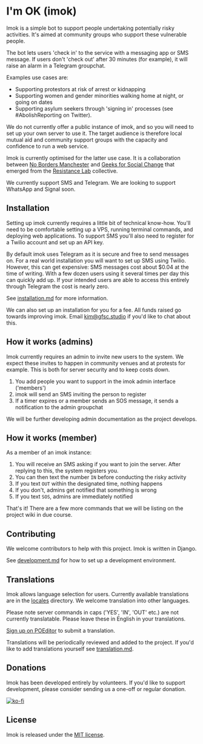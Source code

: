 # I'm OK (imok)

Imok is a simple bot to support people undertaking potentially risky activities. It's aimed at community groups who support these vulnerable people.

The bot lets users 'check in' to the service with a messaging app or SMS message. If users don't 'check out' after 30 minutes (for example), it will raise an alarm in a Telegram groupchat.

Examples use cases are:

- Supporting protestors at risk of arrest or kidnapping
- Supporting women and gender minorities walking home at night, or going on dates
- Supporting asylum seekers through 'signing in' processes (see #AbolishReporting on Twitter).

We do not currently offer a public instance of imok, and so you will need to set up your own server to use it. The target audience is therefore local mutual aid and community support groups with the capacity and confidence to run a web service.

Imok is currently optimised for the latter use case. It is a collaboration between [No Borders Manchester](https://nobordersmcr.com/) and [Geeks for Social Change](https://gfsc.studio) that emerged from the [Resistance Lab](https://resistancelab.network) collective.

We currently support SMS and Telegram. We are looking to support WhatsApp and Signal soon.

## Installation

Setting up imok currently requires a little bit of technical know-how. You'll need to be comfortable setting up a VPS, running terminal commands, and deploying web applications. To support SMS you'll also need to register for a Twilio account and set up an API key.

By default imok uses Telegram as it is secure and free to send messages on. For a real world installation you will want to set up SMS using Twilio. However, this can get expensive: SMS messages cost about $0.04 at the time of writing. With a few dozen users using it several times per day this can quickly add up. If your intended users are able to access this entirely through Telegram the cost is nearly zero.

See [installation.md](docs/installation.md) for more information.

We can also set up an installation for you for a fee. All funds raised go towards improving imok. Email [kim@gfsc.studio](mailto:kim@gfsc.studio) if you'd like to chat about this.

## How it works (admins)

Imok currently requires an admin to invite new users to the system. We expect these invites to happen in community venues and at protests for example. This is both for server security and to keep costs down.

1. You add people you want to support in the imok admin interface ('members')
1. imok will send an SMS inviting the person to register
1. If a timer expires or a member sends an SOS message, it sends a notification to the admin groupchat

We will be further developing admin documentation as the project develops.

## How it works (member)

As a member of an imok instance:

1. You will receive an SMS asking if you want to join the server. After replying to this, the system registers you.
1. You can then text the number `IN` before conducting the risky activity
1. If you text `OUT` within the designated time, nothing happens
1. If you don't, admins get notified that something is wrong
1. If you text `SOS`, admins are immediately notified

That's it! There are a few more commands that we will be listing on the project wiki in due course.

## Contributing

We welcome contributors to help with this project. Imok is written in Django.

See [development.md](docs/development.md) for how to set up a development environment.

## Translations

Imok allows language selection for users. Currently available translations are in the [locales](locales) directory. We welcome translation into other languages.

Please note server commands in caps ('YES', 'IN', 'OUT' etc.) are not currently translatable. Please leave these in English in your translations.

[Sign up on POEditor](https://poeditor.com/projects/view?id=428751) to submit a translation.

Translations will be periodically reviewed and added to the project. If you'd like to add translations yourself see [translation.md](docs/translation.md).

## Donations

Imok has been developed entirely by volunteers. If you'd like to support development, please consider sending us a one-off or regular donation.

[![ko-fi](https://ko-fi.com/img/githubbutton_sm.svg)](https://ko-fi.com/M4M43THUM)

## License

Imok is released under the [MIT license](LICENSE).
